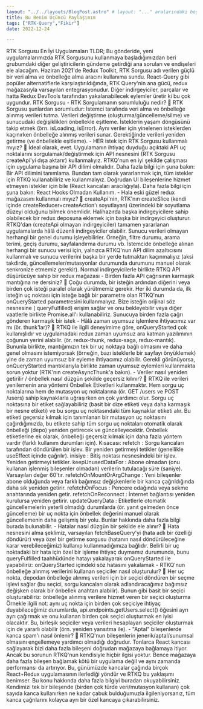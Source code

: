 ```yaml
---
layout: "../../layouts/BlogPost.astro" # layout: "..." aralarındaki boşluk dahi önemli hata veriyor.
title: Bu Benim Üçüncü Paylaşımım
tags: ["RTK-Query","Fikir"]
date: 2022-12-24

---
```


RTK Sorgusu En İyi Uygulamaları TLDR; Bu gönderide, yeni uygulamalarımızda RTK Sorgusunu kullanmaya başladığımızdan beri grubumdaki diğer geliştiricilerin gündeme getirdiği ana soruları ve endişeleri ele alacağım. Haziran 2021'de Redux Toolkit, RTK Sorgusu adı verilen güçlü bir veri alma ve önbelleğe alma aracını kullanıma sundu. React-Query gibi popüler alternatiflerle karşılaştırıldığında, RTK Query'nin ana gücü, redux mağazasıyla varsayılan entegrasyonudur. Diğer indirgeyiciler, parçalar ve hatta Redux DevTools tarafından yakalanabilecek eylemler üretir ki bu çok uygundur. RTK Sorgusu - RTK Sorgulamanın sorumluluğu nedir? 🤔 RTK Sorgusu şunlardan sorumludur: İstemci tarafında veri alma ve önbelleğe alınmış verileri tutma. Verileri değiştirme (oluşturma/güncelleme/silme) ve sunucudaki değişiklikleri önbellekle eşitleme. İsteklerin yaşam döngüsünü takip etmek (örn. isLoading, isError). Aynı veriler için yinelenen isteklerden kaçınırken önbelleğe alınmış verileri sunar. Gerektiğinde verileri yeniden getirme (ve önbellekle eşitleme). - HER istek için RTK Sorgusu kullanmalı mıyız? 🤔 İdeal olarak, evet. Uygulamanın ihtiyaç duyduğu açıktaki API uç noktalarını sorgulamak/değiştirmek için API nesnesini (RTK Sorgusu createApi'yi dışa aktarır) kullanmalıyız. RTKQ'nun en iyi şekilde çalışması için uygulama başına bir API dilimi olmalıdır. Daha fazla bilgi için şuna bakın: Bir API dilimini tanımlama. Bundan tam olarak yararlanmak için, tüm istekler için RTKQ kullanabiliriz ve kullanmalıyız. Doğrudan UI bileşenlerine hizmet etmeyen istekler için bile (React kancaları aracılığıyla). Daha fazla bilgi için şuna bakın: React Hooks Olmadan Kullanım. - Hala eski güzel redux mağazasını kullanmalı mıyız? 🤔 createApi'nin, RTK'nın createSlice (kendi içinde createReducer+createAction'ı soyutlayan) üzerindeki bir soyutlama düzeyi olduğunu bilmek önemlidir. Halihazırda başka indirgeyicilere sahip olabilecek bir redux deposuna eklemek için başka bir indirgeyici oluşturur. RTKQ'dan (createApi olmayan indirgeyiciler) tamamen yararlanan uygulamalarda hâlâ düzenli indirgeyiciler olabilir. Sunucu verileri olmayan herhangi bir genel durumu işleyebilirler. Örneğin, filtre durumu, arama terimi, geçiş durumu, sayfalandırma durumu vb. İstemcide önbelleğe alınan herhangi bir sunucu verisi için, yalnızca RTKQ'nun API dilim azaltıcısını kullanmalı ve sunucu verilerini başka bir yerde tutmaktan kaçınmalıyız (aksi takdirde, güncellemeler/mutasyonlar durumunda durumunu manuel olarak senkronize etmemiz gerekir). Normal indirgeyicilerle birlikte RTKQ API düşürücüye sahip bir redux mağazası - Birden fazla API çağrısının karmaşık mantığına ne dersiniz? 🤔 Çoğu durumda, bir isteğin ardından diğerini veya birden çok isteği paralel olarak yürütmemiz gerekir. Her iki durumda da, ilk isteğin uç noktası için isteğe bağlı bir parametre olan RTKQ'nun onQueryStarted parametresini kullanmalıyız. Bize isteğin orijinal söz nesnesine ( queryFulfilled) erişim sağlar ve onu bekleyebilir veya diğer vaatlerle birlikte Promise.all'ı kullanabiliriz. Sunucuya birden fazla çağrı gönderen karmaşık bir istek - Hâlâ zaman uyumsuz işlemlere ihtiyacımız var mı (ör. thunk'lar)? 🤔 RTKQ ile ilgili deneyimime göre, onQueryStarted çok kullanışlıdır ve uygulamadaki redux zaman uyumsuz ara katman yazılımının çoğunun yerini alabilir. (ör. redux-thunk, redux-saga, redux-mantık). Bununla birlikte, mantığımızın tek bir uç noktaya bağlı olmasını ve daha genel olmasını istemiyorsak (örneğin, bazı isteklerle bir sayfayı önyüklemek) yine de zaman uyumsuz bir eyleme ihtiyacımız olabilir. Gerekli görünüyorsa, onQueryStarted mantıklarıyla birlikte zaman uyumsuz eylemleri kullanmakta sorun yoktur (RTK'nın createAsyncThunk'a bakın). - Veriler nasıl yeniden getirilir / önbellek nasıl düzgün şekilde geçersiz kılınır? 🤔 RTKQ ile verileri yenilemenin ana yöntemi Önbellek Etiketleri kullanmaktır. Hem sorgu uç noktalarına hem de mutasyon uç noktalarına (ör. GET /users ve POST /users) sahip kaynaklarla uğraşırken en çok yardımcı olur. Sorgu uç noktasına bir etiket sağlayabiliriz (basit bir dize etiketi veya daha karmaşık bir nesne etiketi) ve bu sorgu uç noktasındaki tüm kaynaklar etiketi alır. Bu etiketi geçersiz kılmak için tanımlanan bir mutasyon uç noktasını çağırdığımızda, bu etikete sahip tüm sorgu uç noktaları otomatik olarak önbelleği (depo) yeniden getirecek ve güncelleyecektir. Önbellek etiketlerine ek olarak, önbelleği geçersiz kılmak için daha fazla yöntem vardır (farklı kullanım durumları için). Kısacası: refetch : Sorgu kancaları tarafından döndürülen bir işlev. Bir yeniden getirmeyi tetikler (genellikle useEffect içinde çağrılır). inisiye : Bitiş noktası nesnesindeki bir işlev. Yeniden getirmeyi tetikler. keepUnusedDataFor : Abone olmadan (onu kullanan işlenmiş bileşenler olmadan) verilerin tutulacağı süre (saniye). Varsayılan değer 60'tır. refetchOnMountOrArgChange : Yeni bileşenler abone olduğunda veya farklı bağımsız değişkenlerle bir kanca çağrıldığında daha sık yeniden getirir. refetchOnFocus : Pencere odağında veya sekme anahtarında yeniden getir. refetchOnReconnect : İnternet bağlantısı yeniden kurulursa yeniden getirir. updateQueryData : Etiketlerle otomatik güncellemelerin yeterli olmadığı durumlarda (ör. yanıt gelmeden önce güncelleme) bir uç nokta için önbellek değerini manuel olarak güncellemenin daha gelişmiş bir yolu. Bunlar hakkında daha fazla bilgi burada bulunabilir. - Hatalar nasıl düzgün bir şekilde ele alınır? 🤔 Hata nesnesini alma şeklimiz, varsayılan fetchBaseQuery'yi (hata adlı bir özelliği döndürür) veya özel bir getirme sorgusu (hatanın nasıl döndürüleceğine karar verebileceğimiz) kullanıp kullanmadığımıza bağlıdır. Belirli bir uç noktadaki bir hata için özel bir işleme ihtiyaç duymamız durumunda, bunu queryFulfilled taahhüdünde hatayı yakalayarak onQueryStarted ile yapabiliriz: onQueryStarted içindeki söz hatasını yakalamak - RTKQ'nun önbelleğe alınmış verilerini kullanan seçiciler nasıl oluşturulur? 🤔 Her uç nokta, depodan önbelleğe alınmış verileri için bir seçici döndüren bir seçme işlevi sağlar (bu seçici, sorgu kancaları olarak adlandıracağımız bağımsız değişken olarak bir önbellek anahtarı alabilir). Bunun gibi basit bir seçici oluşturabiliriz: önbelleğe alınmış verilere hizmet veren bir seçici oluşturma Örnekle ilgili not: aynı uç nokta için birden çok seçiciye ihtiyaç duyabileceğimiz durumlarda, api.endpoints.getUsers.select() öğesini ayrı ayrı çağırmak ve onu kullanan birden çok seçici oluşturmak en iyisi olacaktır. Bu, birleşik seçiciler veya verileri hesaplayan seçiciler oluşturmak için de yararlı olabilir (örn. yeniden yansıtma ile). - "Aptal" bileşenlerde kanca spam'ı nasıl önlenir? 🤔 RTKQ'nun bileşenlerin jenerik/aptal/sunumsal olmasını engellemeye yardımcı olmadığı doğrudur. Tonlarca React kancası sağlayarak bizi daha fazla bileşeni doğrudan mağazaya bağlamaya itiyor. Ancak bu sorunun RTKQ'nun kendisiyle hiçbir ilgisi yoktur. Bence mağazaya daha fazla bileşen bağlamak kötü bir uygulama değil ve aynı zamanda performansı da artırıyor. Bu, günümüzde kancalar çağında birçok React+Redux uygulamasının ilerlediği yöndür ve RTKQ bu yaklaşımı benimser. Bu konu hakkında daha fazla bilgiyi buradan okuyabilirsiniz. Kendimizi tek bir bileşende (birden çok türde veri/mutasyon kullanan) çok sayıda kanca kullanırken ne kadar çabuk bulduğumuzla ilgileniyorsanız, tüm kanca çağrılarını kolayca ayrı bir özel kancaya çıkarabilirsiniz.